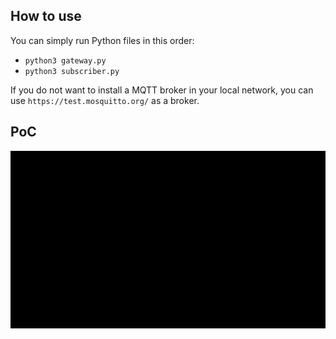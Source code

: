 ## How to use
You can simply run Python files in this order:
  - `python3 gateway.py`
  - `python3 subscriber.py`

If you do not want to install a MQTT broker in your local network, you can use `https://test.mosquitto.org/` as a broker.

## PoC
![.gif version of video](https://github.com/alirezajavadi/cmap/blob/main/cmap.gif)
